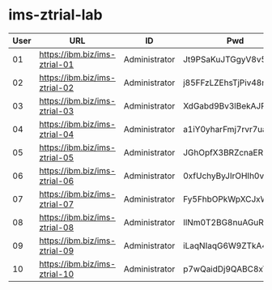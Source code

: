 # ims-ztrial-lab

| User | URL | ID | Pwd |
| -- | -- | -- | -- |
| 01 | https://ibm.biz/ims-ztrial-01 | Administrator | Jt9PSaKuJTGgyV8v5VQm |
| 02 | https://ibm.biz/ims-ztrial-02 | Administrator | j85FFzLZEhsTjPiv48ni |
| 03 | https://ibm.biz/ims-ztrial-03 | Administrator | XdGabd9Bv3lBekAJPGrx |
| 04 | https://ibm.biz/ims-ztrial-04 | Administrator | a1iY0yharFmj7rvr7ua3 |
| 05 | https://ibm.biz/ims-ztrial-05 | Administrator | JGhOpfX3BRZcnaERxEmZ |
| 06 | https://ibm.biz/ims-ztrial-06 | Administrator | 0xfUchyByJIrOHIh0v91 |
| 07 | https://ibm.biz/ims-ztrial-07 | Administrator | Fy5FhbOPkWpXCJxWxbk8 |
| 08 | https://ibm.biz/ims-ztrial-08 | Administrator | IlNm0T2BG8nuAGuRbT0X |
| 09 | https://ibm.biz/ims-ztrial-09 | Administrator | iLaqNIaqG6W9ZTkA47Ea |
| 10 | https://ibm.biz/ims-ztrial-10 | Administrator | p7wQaidDj9QABC8xT6Na |

